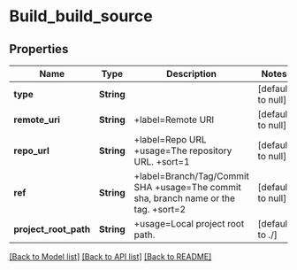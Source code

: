 # Build_build_source
## Properties

| Name | Type | Description | Notes |
|------------ | ------------- | ------------- | -------------|
| **type** | **String** |  | [default to null] |
| **remote\_uri** | **String** | +label&#x3D;Remote URI | [default to null] |
| **repo\_url** | **String** | +label&#x3D;Repo URL +usage&#x3D;The repository URL. +sort&#x3D;1 | [default to null] |
| **ref** | **String** | +label&#x3D;Branch/Tag/Commit SHA +usage&#x3D;The commit sha, branch name or the tag. +sort&#x3D;2 | [default to null] |
| **project\_root\_path** | **String** | +usage&#x3D;Local project root path. | [default to ./] |

[[Back to Model list]](../README.md#documentation-for-models) [[Back to API list]](../README.md#documentation-for-api-endpoints) [[Back to README]](../README.md)

